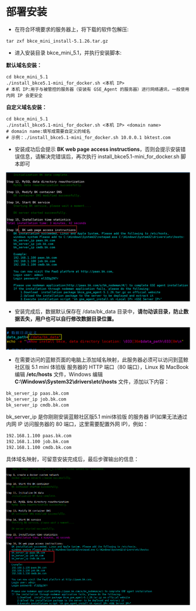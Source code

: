 # 部署安装

- 在符合环境要求的服务器上，将下载的软件包解压:
```shell
tar zxf bkce_mini_install-5.1.26.tar.gz
```

- 进入安装目录 bkce_mini_5.1，并执行安装脚本:
  
**默认域名安装：**
```shell
cd bkce_mini_5.1
./install_bkce5.1-mini_for_docker.sh <本机 IP> 
# 本机 IP:用于与被管控的服务器（安装有 GSE_Agent 的服务器）进行网络通讯，一般使用内网 IP 会更安全
```
**自定义域名安装：**
```shell
cd bkce_mini_5.1
./install_bkce5.1-mini_for_docker.sh <本机 IP> <domain name>
# domain name:填写成需要自定义的域名
# 示例：./install_bkce5.1-mini_for_docker.sh 10.0.0.1 bktest.com
```

- 安装成功后会提示 **BK web page access instructions**，否则会提示安装错误信息，请解决完错误后，再次执行 install_bkce5.1-mini_for_docker.sh 脚本即可
  
![install](./../images/install.png)

- 安装完成后，数据默认保存在 /data/bk_data 目录中，**请勿动该目录，防止数据丢失，用户也可以自行修改数据目录位置。**
  
![change_data_dir](./../images/change_dir.png)

- 在需要访问的蓝鲸页面的电脑上添加域名映射，此服务器必须可以访问到蓝鲸社区版 5.1 mini 体验版 服务器的 HTTP 端口（80 端口），Linux 和 MacBook 编辑 **/etc/hosts** 文件，Windows 编辑 **C:\Windows\System32\drivers\etc\hosts** 文件，添加以下内容：
```shell
bk_server_ip paas.bk.com
bk_server_ip job.bk.com
bk_server_ip cmdb.bk.com
```
bk_server_ip 是你刚刚安装蓝鲸社区版5.1 mini体验版 的服务器 IP(如果无法通过内网 IP 访问服务器的 80 端口，这里需要配置外网 IP)，例如：
```shell
192.168.1.100 paas.bk.com
192.168.1.100 job.bk.com
192.168.1.100 cmdb.bk.com
```

具体域名映射，可留意安装完成后，最后步骤输出的信息：

![](../images/domain_name.png)

